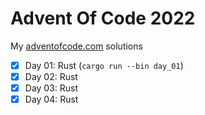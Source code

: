 # Advent Of Code 2022

My [adventofcode.com](https://adventofcode.com/2022) solutions

- [x] Day 01: Rust (`cargo run --bin day_01`)
- [x] Day 02: Rust
- [x] Day 03: Rust
- [x] Day 04: Rust
